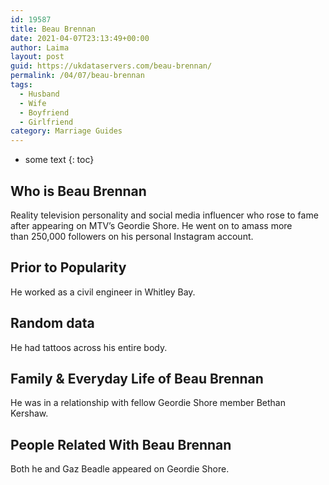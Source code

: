 ```yaml
---
id: 19587
title: Beau Brennan
date: 2021-04-07T23:13:49+00:00
author: Laima
layout: post
guid: https://ukdataservers.com/beau-brennan/
permalink: /04/07/beau-brennan
tags:
  - Husband
  - Wife
  - Boyfriend
  - Girlfriend
category: Marriage Guides
---
```


* some text
{: toc}


## Who is Beau Brennan
                  
                  
                  
Reality television personality and social media influencer who rose to fame after appearing on MTV&#8217;s Geordie Shore. He went on to amass more than 250,000 followers on his personal Instagram account.
                  
              
            
              
            
                
                
                
## Prior to Popularity
                  
                  
                  
He worked as a civil engineer in Whitley Bay.
                  
              
            
              
            
                
                
                
## Random data
                  
                  
                  
He had tattoos across his entire body.
                  
              
            
              
            
                
                
                
## Family & Everyday Life of Beau Brennan
                  
                  
                  
He was in a relationship with fellow Geordie Shore member Bethan Kershaw.
                  
              
            
              
            
                
                
                
## People Related With Beau Brennan
                  
                  
                  
Both he and Gaz Beadle appeared on Geordie Shore. 
                  
              
            
              
            
                
              
            
              
              
            
            
              
            
          
          
          